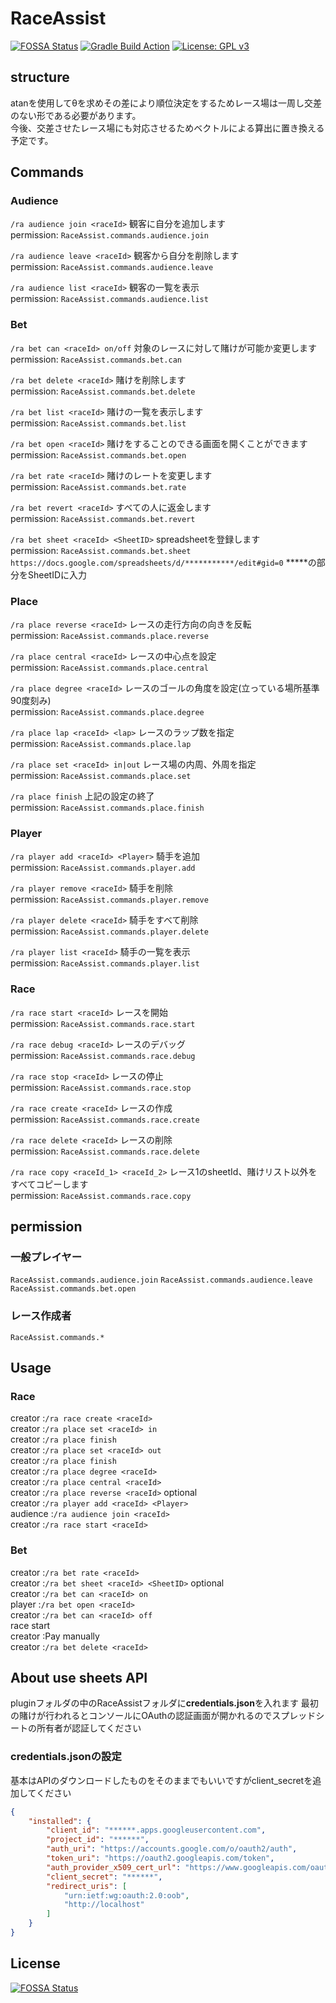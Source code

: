 # RaceAssist

[![FOSSA Status](https://app.fossa.com/api/projects/custom%2B27464%2Fgithub.com%2FNlkomaru%2FRaceAssist-advance.svg?type=shield)](https://app.fossa.com/projects/custom%2B27464%2Fgithub.com%2FNlkomaru%2FRaceAssist-advance?ref=badge_shield)
[![Gradle Build Action](https://github.com/Nlkomaru/RaceAssist-advance/actions/workflows/blank.yml/badge.svg)](https://github.com/Nlkomaru/RaceAssist-advance/actions/workflows/blank.yml)
[![License: GPL v3](https://img.shields.io/badge/License-GPLv3-blue.svg)](https://www.gnu.org/licenses/gpl-3.0)

## structure
atanを使用してθを求めその差により順位決定をするためレース場は一周し交差のない形である必要があります。<br>
今後、交差させたレース場にも対応させるためベクトルによる算出に置き換える予定です。


## Commands

### Audience 
`/ra audience join <raceId>`  観客に自分を追加します  <br>
permission: `RaceAssist.commands.audience.join`<br>

`/ra audience leave <raceId>` 観客から自分を削除します  <br>
permission: `RaceAssist.commands.audience.leave`<br>

`/ra audience list <raceId>` 観客の一覧を表示  <br>
permission: `RaceAssist.commands.audience.list`<br>

### Bet  

`/ra bet can <raceId> on/off` 対象のレースに対して賭けが可能か変更します  <br>
permission: `RaceAssist.commands.bet.can`<br>

`/ra bet delete <raceId>`        賭けを削除します  <br>
permission: `RaceAssist.commands.bet.delete`<br>

`/ra bet list <raceId>`          賭けの一覧を表示します  <br>
permission: `RaceAssist.commands.bet.list`<br>

`/ra bet open <raceId>`          賭けをすることのできる画面を開くことができます  <br>
permission: `RaceAssist.commands.bet.open`<br>

`/ra bet rate <raceId>`          賭けのレートを変更します  <br>
permission: `RaceAssist.commands.bet.rate`<br>

`/ra bet revert <raceId>` すべての人に返金します <br>
permission: `RaceAssist.commands.bet.revert`<br>

`/ra bet sheet <raceId> <SheetID>`       spreadsheetを登録します<br>
permission: `RaceAssist.commands.bet.sheet`<br>
`https://docs.google.com/spreadsheets/d/***********/edit#gid=0`  *****の部分をSheetIDに入力 

### Place 

`/ra place reverse <raceId>`  レースの走行方向の向きを反転  <br>
permission: `RaceAssist.commands.place.reverse`<br>

`/ra place central <raceId>`  レースの中心点を設定  <br>
permission: `RaceAssist.commands.place.central`<br>

`/ra place degree <raceId>`  レースのゴールの角度を設定(立っている場所基準90度刻み)  <br>
permission: `RaceAssist.commands.place.degree`<br>

`/ra place lap <raceId> <lap>`  レースのラップ数を指定  <br>
permission: `RaceAssist.commands.place.lap`<br>

`/ra place set <raceId> in|out` レース場の内周、外周を指定  <br>
permission: `RaceAssist.commands.place.set`<br>

`/ra place finish` 上記の設定の終了  <br>
permission: `RaceAssist.commands.place.finish`<br>

### Player  

`/ra player add <raceId> <Player>`  騎手を追加  <br>
permission: `RaceAssist.commands.player.add`<br>

`/ra player remove <raceId>`  騎手を削除  <br>
permission: `RaceAssist.commands.player.remove`<br>

`/ra player delete <raceId>`  騎手をすべて削除  <br>
permission: `RaceAssist.commands.player.delete`<br>

`/ra player list <raceId>`  騎手の一覧を表示  <br>
permission: `RaceAssist.commands.player.list`<br>

### Race 

`/ra race start <raceId>`  レースを開始  <br>
permission: `RaceAssist.commands.race.start`<br>

`/ra race debug <raceId>`  レースのデバッグ  <br>
permission: `RaceAssist.commands.race.debug`<br>

`/ra race stop <raceId>`  レースの停止  <br>
permission: `RaceAssist.commands.race.stop`<br>

`/ra race create <raceId>`  レースの作成  <br>
permission: `RaceAssist.commands.race.create`<br>

`/ra race delete <raceId>`  レースの削除  <br>
permission: `RaceAssist.commands.race.delete`<br>

`/ra race copy <raceId_1> <raceId_2>` レース1のsheetId、賭けリスト以外をすべてコピーします  <br>
permission: `RaceAssist.commands.race.copy`<br>

## permission

### 一般プレイヤー

`RaceAssist.commands.audience.join`
`RaceAssist.commands.audience.leave`
`RaceAssist.commands.bet.open`

### レース作成者

`RaceAssist.commands.*`

## Usage

### Race
creator :`/ra race create <raceId>`<br>
creator :`/ra place set <raceId> in`<br>
creator :`/ra place finish`<br>
creator :`/ra place set <raceId> out`<br>
creator :`/ra place finish`<br>
creator :`/ra place degree <raceId>`<br>
creator :`/ra place central <raceId>`<br>
creator :`/ra place reverse <raceId>` optional<br>
creator :`/ra player add <raceId> <Player>`<br>
audience :`/ra audience join <raceId>` <br>
creator :`/ra race start <raceId>`<br>

### Bet
creator :`/ra bet rate <raceId>`<br>
creator :`/ra bet sheet <raceId> <SheetID>` optional<br>
creator :`/ra bet can <raceId> on` <br>
player :`/ra bet open <raceId>`<br>
creator :`/ra bet can <raceId> off`<br>
race start<br>
creator :Pay manually<br>
creator :`/ra bet delete <raceId>`<br>

## About use sheets API

pluginフォルダの中のRaceAssistフォルダに**credentials.json**を入れます 最初の賭けが行われるとコンソールにOAuthの認証画面が開かれるのでスプレッドシートの所有者が認証してください

### credentials.jsonの設定

基本はAPIのダウンロードしたものをそのままでもいいですがclient_secretを追加してください

```json
{
    "installed": {
        "client_id": "******.apps.googleusercontent.com",
        "project_id": "******",
        "auth_uri": "https://accounts.google.com/o/oauth2/auth",
        "token_uri": "https://oauth2.googleapis.com/token",
        "auth_provider_x509_cert_url": "https://www.googleapis.com/oauth2/v1/certs",
        "client_secret": "******",
        "redirect_uris": [
            "urn:ietf:wg:oauth:2.0:oob",
            "http://localhost"
        ]
    }
}
```

## License

[![FOSSA Status](https://app.fossa.com/api/projects/custom%2B27464%2Fgithub.com%2FNlkomaru%2FRaceAssist-advance.svg?type=large)](https://app.fossa.com/projects/custom%2B27464%2Fgithub.com%2FNlkomaru%2FRaceAssist-advance?ref=badge_large)
